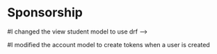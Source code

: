 # Sponsorship
#I changed the view student model to use drf -->

#I modified the account model to create tokens when a user is created
